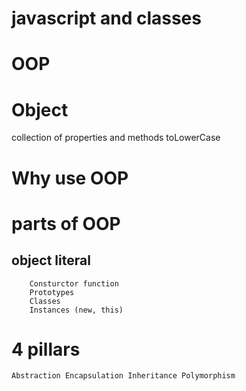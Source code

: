 # javascript and classes

# OOP

# Object
collection of properties and methods
toLowerCase

# Why use OOP

# parts of OOP
## object literal
        Consturctor function
        Prototypes
        Classes
        Instances (new, this)

# 4 pillars
    Abstraction Encapsulation Inheritance Polymorphism